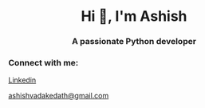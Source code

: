 <h1 align="center">Hi 👋, I'm Ashish</h1>
<h3 align="center">A passionate Python developer</h3>

<h3 align="left">Connect with me:</h3>
<p align="left"><a href="www.linkedin.com/in/ashishvadakedath">Linkedin</a></p>
<p align="left"><a href="ashishvadakedath@gmail.com">ashishvadakedath@gmail.com</p>

